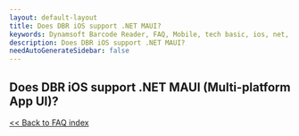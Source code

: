 ```yaml
---
layout: default-layout
title: Does DBR iOS support .NET MAUI?
keywords: Dynamsoft Barcode Reader, FAQ, Mobile, tech basic, ios, net, maui, xamarin
description: Does DBR iOS support .NET MAUI?
needAutoGenerateSidebar: false
---
```


## Does DBR iOS support .NET MAUI (Multi-platform App UI)?

[<< Back to FAQ index](index.md)